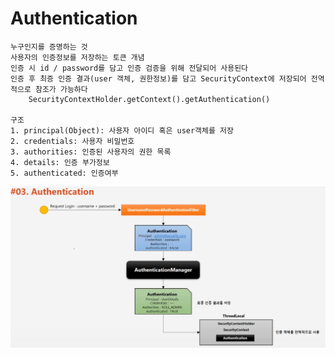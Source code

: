 # Authentication
```
누구인지를 증명하는 것
사용자의 인증정보를 저장하는 토큰 개념
인증 시 id / password를 담고 인증 검증을 위해 전달되어 사용된다
인증 후 최증 인증 결과(user 객체, 권한정보)를 담고 SecurityContext에 저장되어 전역적으로 참조가 가능하다
    SecurityContextHolder.getContext().getAuthentication()

구조
1. principal(Object): 사용자 아이디 혹은 user객체를 저장
2. credentials: 사용자 비밀번호
3. authorities: 인증된 사용자의 권한 목록
4. details: 인증 부가정보
5. authenticated: 인증여부
```
![authentication](/img/authentication.PNG)